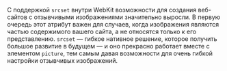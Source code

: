 С поддержкой `srcset` внутри WebKit возможности для создания веб-сайтов с
отзывчивыми изображениями значительно выросли. В первую очередь этот атрибут
важен для случаев, когда изображения являются частью содержимого вашего сайта,
а не относятся только к его представлению. `srcset` — гибкое нативное решение,
которое получить большое развитие в будущем — и оно прекрасно работает вместе
с элементом `picture`, тем самым давая возможности для очень гибкой настройки
отзывчивых изображений.